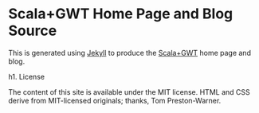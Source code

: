 Scala+GWT Home Page and Blog Source
===================================

This is generated using [Jekyll](http://github.com/mojombo/jekyll) to
produce the [Scala+GWT](http://scalagwt.github.com) home page and blog.

h1. License

The content of this site is available under the MIT license.  HTML and
CSS derive from MIT-licensed originals; thanks, Tom Preston-Warner.
